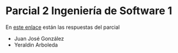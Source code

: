 # Parcial 2 Ingeniería de Software 1

En [este enlace](https://docs.google.com/document/d/1dhQxUoRLbM8YRNYQuODmmhf1GOXcqweVeXQPDT5BXQ0/edit) están las respuestas del parcial

- Juan José González
- Yeraldin Arboleda
